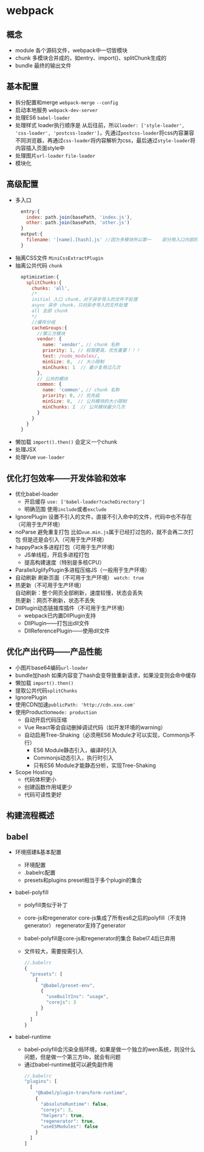 # webpack

## 概念
- module 
  各个源码文件，webpack中一切皆模块
- chunk
  多模块合并成的，如entry、import()、splitChunk生成的
- bundle
  最终的输出文件

## 基本配置
 - 拆分配置和merge `webpack-merge`  `--config`
 - 启动本地服务 `webpack-dev-server`
 - 处理ES6 `babel-loader`
 - 处理样式 loader执行顺序是 从后往前，所以`loader: ['style-loader', 'css-loader', 'postcss-loader']`，先通过`postcss-loader`将css内容兼容不同浏览器，再通过`css-loader`将内容解析为css，最后通过`style-loader`将内容插入页面style中
 - 处理图片`url-loader` `file-loader`
 - 模块化

## 高级配置
 - 多入口</br>
    ```javascript
      entry:{
        index: path.join(basePath, 'index.js'),
        other: path.join(basePath, 'other.js')
      }
      output:{
        filename: '[name].[hash].js' //因为多模块所以第一    部分用入口内部的name命名区分
      }
    ```
- 抽离CSS文件
  `MiniCssExtractPlugin`
- 抽离公共代码 `chunk`
  ```javascript
    optimization:{
      splitChunks:{
        chunks: 'all',
        /* 
        initial 入口 chunk，对于异步导入的文件不处理
        async 异步 chunk，只对异步导入的文件处理
        all 全部 chunk
        */
        //缓存分组
        cacheGroups:{
          //第三方模块
          vendor: {
            name: 'vendor', // chunk 名称
            priority: 1, // 权限更高，优先重要！！！
            test: /node_modules/,
            minSize: 0,  // 大小限制
            minChunks: 1  // 最少复用过几次
          },
          // 公共的模块
          common: {
            name: 'common', // chunk 名称
            priority: 0, // 优先级
            minSize: 0,  // 公共模块的大小限制
            minChunks: 2  // 公共模块最少几次
          }
        }
      }
    }
  ```
- 懒加载
  `import().then()` 会定义一个chunk
- 处理JSX
- 处理Vue
  `vue-loader`

## 优化打包效率——开发体验和效率
- 优化babel-loader
  - 开启缓存
    `use: ['babel-loader?cacheDirectory']`
  - 明确范围
    使用`include`或者`exclude`
- IgnorePlugin 设置不引入的文件，直接不引入命中的文件，代码中也不存在（可用于生产环境）
- noParse 避免重复打包 比如`vue.min.js`属于已经打过包的，就不会再二次打包 但是还是会引入（可用于生产环境）
- happyPack多进程打包（可用于生产环境）
  - JS单线程，开启多进程打包
  - 提高构建速度（特别是多核CPU）
- ParallelUglifyPlugin多进程压缩JS（一般用于生产环境）
- 自动刷新 刷新页面（不可用于生产环境）
  `watch: true`
- 热更新（不可用于生产环境）</br>
  自动刷新：整个网页全部刷新，速度较慢，状态会丢失</br>
  热更新：网页不刷新，状态不丢失
- DllPlugin动态链接库插件（不可用于生产环境）
  - webpack已内置DllPlugin支持
  - DllPlugin——打包出dll文件
  - DllReferencePlugin——使用dll文件

## 优化产出代码——产品性能
- 小图片base64编码`url-loader`
- bundle加hash 如果内容变了hash会变导致重新请求，如果没变则会命中缓存
- 懒加载 `import().then()`
- 提取公共代码`splitChunks`
- IgnorePlugin
- 使用CDN加速`publicPath: 'http://cdn.xxx.com'`
- 使用Production`mode: production`
  - 自动开启代码压缩
  - Vue React等会自动删掉调试代码（如开发环境的warning）
  - 自动启用Tree-Shaking（必须用ES6 Module才可以实现，Commonjs不行）
    - ES6 Module静态引入，编译时引入
    - Commonjs动态引入，执行时引入
    - 只有ES6 Module才能静态分析，实现Tree-Shaking
- Scope Hosting
  - 代码体积更小
  - 创建函数作用域更少
  - 代码可读性更好

## 构建流程概述

## babel
- 环境搭建&基本配置
  - 环境配置
  - .babelrc配置
  - presets和plugins
    preset相当于多个plugin的集合
- babel-polyfill
  - polyfill类似于补丁
  - core-js和regenerator
    core-js集成了所有es6之后的polyfill（不支持generator）
    regenerator支持了generator
  - babel-polyfill是core-js和regenerator的集合 Babel7.4后已弃用
  - 文件较大，需要按需引入

    ```javascript
    //.babelrc
    {
      "presets": [
        [
          "@babel/preset-env",
          {
            "useBuiltIns": "usage",
            "corejs": 3
          }
        ]
      ]
    }
    ```

- babel-runtime
  - babel-polyfill会污染全局环境，如果是做一个独立的wen系统，则没什么问题，但是做一个第三方lib，就会有问题
  - 通过babel-runtime就可以避免副作用
    ```javascript
    //.babelrc
    "plugins": [
      [
        "@babel/plugin-transform-runtime",
        {
          "absoluteRuntime": false,
          "corejs": 3,
          "helpers": true,
          "regenerator": true,
          "useESModules": false
        }
      ]
    ]
    ```
